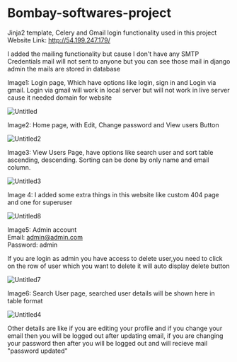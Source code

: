 # Bombay-softwares-project
Jinja2 template, Celery and Gmail login functionality used in this project <br>
Website Link: http://54.199.247.179/

I added the mailing functionality but cause I don't have any SMTP Credentials mail will not sent to anyone but you can see those mail in django admin the mails are stored in database 
<br>

Image1:
Login page, Which have options like login, sign in and Login via gmail.
Login via gmail will work in local server but will not work in live server cause it needed domain for website

![Untitled](https://user-images.githubusercontent.com/90356288/211230189-d6ac4d60-b833-4ce2-b930-74cd1dbfc63e.png)

Image2:
Home page, 
with Edit, Change password and View users Button

![Untitled2](https://user-images.githubusercontent.com/90356288/211230178-d2417196-f999-4421-adad-a9cb527a4f00.png)

Image3:
View Users Page, have options like search user and sort table ascending, descending. Sorting can be done by only name and email column.

![Untitled3](https://user-images.githubusercontent.com/90356288/211230180-f580f8e8-653f-44ad-b9e0-253480eedfec.png)


Image 4:
I added some extra things in this website like custom 404 page and one for superuser

![Untitled8](https://user-images.githubusercontent.com/90356288/211230185-ba28151f-7ee1-4c11-9ab4-2da3e8e95663.png)

Image5:
Admin account <br>
Email: admin@admin.com <br>
Password: admin

If you are login as admin you have access to delete user,you need to click on the row of user which you want to delete it will auto display delete button 

![Untitled7](https://user-images.githubusercontent.com/90356288/211230188-b6d9ad96-5ace-4ebb-887a-0330580262d2.png)

Image6: 
Search User page, searched user details will be shown here in table format

![Untitled4](https://user-images.githubusercontent.com/90356288/211230182-c280992a-e462-4ffa-bfdc-46e1add233b5.png)

Other details are like if you are editing your profile and if you change your email then you will be logged out after updating email, if you are changing your password then after you will be logged out and will recieve mail "password updated"
